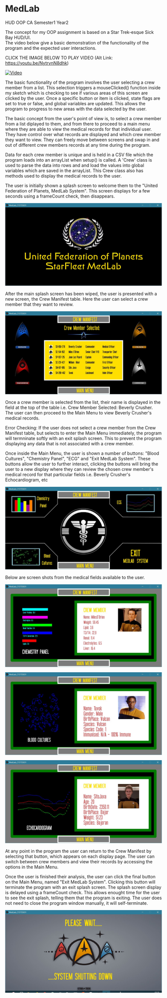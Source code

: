 # MedLab
HUD OOP CA Semester1 Year2

The concept for my OOP assignment is based on a Star Trek-esque Sick Bay HUD/UI.  
The video below give a basic demonstration of the functionality of the program and the expected user interactions. 

CLICK THE IMAGE BELOW TO PLAY VIDEO
(Alt Link: https://youtu.be/NytrvnN8dhk)

[![Video](http://img.youtube.com/vi/NytrvnN8dhk/0.jpg)](http://www.youtube.com/watch?v=NytrvnN8dhk)

The basic functionality of the program involves the user selecting a crew member from a list. This selection triggers a 
mouseClicked() function inside my sketch which is checking to see if various areas of this screen are clicked by the user. 
Once a specific button or item is clicked, state flags are set to true or false, and global variables 
are updated. This allows the program to progress to new areas with the data selected by the user.

The basic concept from the user's point of view is, to select a crew member from a list diplayed to them, and from there to proceed to 
a main menu where they are able to view the medical records for that individual user. They have control over what records are displayed
and which crew member they want to view. They can freely move between screens and swap in and out of different crew members records at any 
time during the program. 

Data for each crew member is unique and is held in a CSV file which the program loads into an arrayList when setup() is called. 
A 'Crew' class is used to parse the data into rows and and load the values into global variables which are saved in the arrayList.
This Crew class also has methods used to display the medical records to the user. 

The user is initially shown a splash screen to welcome them to the "United Federation of Planets, MedLab System".
This screen displays for a few seconds using a frameCount check, then disappears. 

![Main Splash](/screenshots/mainSplash.jpg?raw=true "Main Splash")

After the main splash screen has been wiped, the user is presented with a new screen, the Crew Manifest table. 
Here the user can select a crew member that they want to review. 

![Crew Manifest](/screenshots/crewManifestScreen.jpg?raw=true "Crew Manifest")

Once a crew member is selected from the list, their name is displayed in the field at the top of the table i.e. 
Crew Member Selected: Beverly Crusher. The user can then proceed to the Main Menu to view Beverly Crusher's medical records.

Error Checking:
If the user does not select a crew member from the Crew Manifest table, but selects to enter the Main Menu immediately, 
the program will termninate softly with an exit splash screen. This to prevent the program displaying any data that is not 
associated with a crew member. 

Once inside the Main Menu, the user is shown a number of buttons: "Blood Cultures", "Chemistry Panel", "ECG" and "Exit MedLab System".
These buttons allow the user to further interact, clicking the buttons will bring the user to a new display where they can 
review the chosen crew member's medical record for that particular fields i.e. Beverly Crusher's Echocardiogram, etc

![Main Menu](/screenshots/mainMenu.jpg?raw=true "Main Menu")

Below are screen shots from the medical fields available to the user. 

![Chemistry Panel](/screenshots/chemPanel.jpg?raw=true "Chemistry Panel")

![Blood Culture](/screenshots/bloodCulture.jpg?raw=true "Blood Culture")

![Echocardiogram](/screenshots/echocardiogram.jpg?raw=true "Echocardiogram")

At any point in the program the user can return to the Crew Manifest by selecting that button, which appears on each 
display page. The user can switch between crew members and view their records by accessing the options in the Main Menu. 

Once the user is finished their analysis, the user can click the final button on the Main Menu, named "Exit MedLab System".
Clicking this button will terminate the program with an exit splash screen. The splash screen display is delayed using a frameCount check.
This allows enought time for the user to see the exit splash, telling them that the program is exiting. The user does not 
need to close the program window manually, it will self-terminate. 

![Exit Splash](/screenshots/exitSplash.jpg?raw=true "Exit Splash")